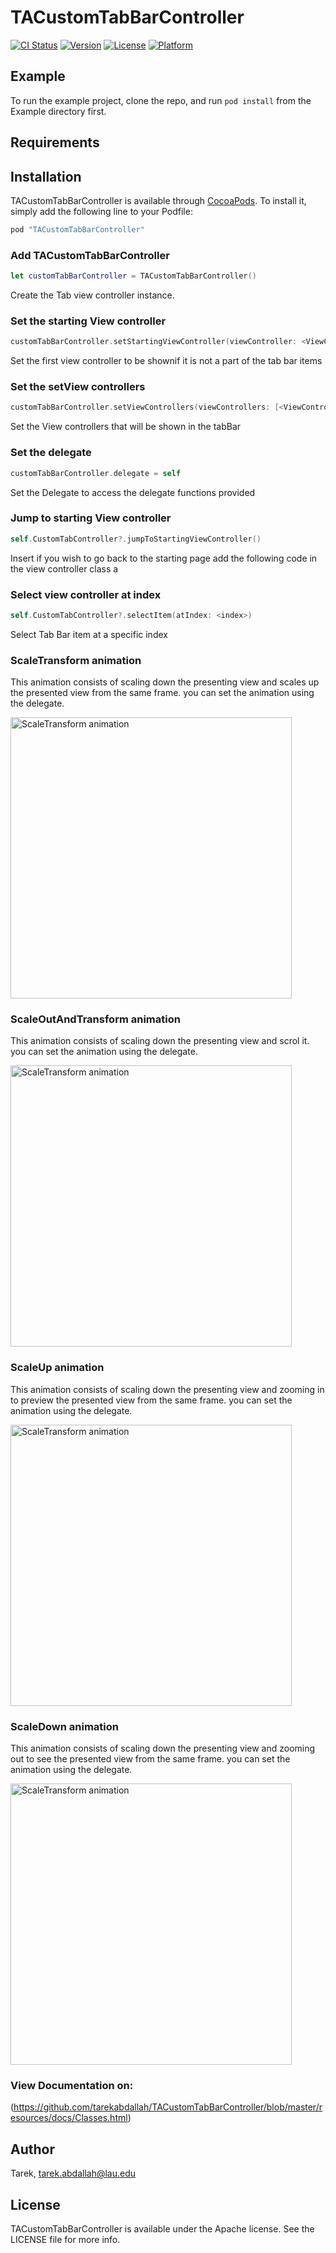 # TACustomTabBarController

[![CI Status](http://img.shields.io/travis/Tarek/TACustomTabBarController.svg?style=flat)](https://travis-ci.org/Tarek/TACustomTabBarController)
[![Version](https://img.shields.io/cocoapods/v/TACustomTabBarController.svg?style=flat)](http://cocoapods.org/pods/TACustomTabBarController)
[![License](https://img.shields.io/cocoapods/l/TACustomTabBarController.svg?style=flat)](http://cocoapods.org/pods/TACustomTabBarController)
[![Platform](https://img.shields.io/cocoapods/p/TACustomTabBarController.svg?style=flat)](http://cocoapods.org/pods/TACustomTabBarController)

## Example

To run the example project, clone the repo, and run `pod install` from the Example directory first.

## Requirements

## Installation

TACustomTabBarController is available through [CocoaPods](http://cocoapods.org). To install
it, simply add the following line to your Podfile:

```swift
pod "TACustomTabBarController"
```
### Add TACustomTabBarController
```swift
let customTabBarController = TACustomTabBarController() 
```
Create the Tab view controller instance.

### Set the starting View controller
```swift
customTabBarController.setStartingViewController(viewController: <ViewController>)
```
Set the first view controller to be shownif it is not a part of the tab bar items

### Set the setView controllers
```swift
customTabBarController.setViewControllers(viewControllers: [<ViewController>,<ViewController>])
```
Set the View controllers that will be shown in the tabBar
### Set the delegate
```swift
customTabBarController.delegate = self

```
Set the Delegate to access the delegate functions provided

### Jump to starting View controller
```swift
self.CustomTabController?.jumpToStartingViewController()
```
Insert if you wish to go back to the starting page add the following code in the view controller class a

### Select view controller at index
```swift
self.CustomTabController?.selectItem(atIndex: <index>)
```
Select Tab Bar item at a specific index

### ScaleTransform animation
This animation consists of scaling down the presenting view and scales up the presented view from the same frame.
you can set the animation using the delegate.

<img src ='https://github.com/tarekabdallah/TACustomTabBarController/blob/master/resources/ScaleTransform.gif'
alt="ScaleTransform animation" width='450'>

### ScaleOutAndTransform animation
This animation consists of scaling down the presenting view and scrol it.
you can set the animation using the delegate.

<img src ='https://github.com/tarekabdallah/TACustomTabBarController/blob/master/resources/scaleOutAndScroll.gif'
alt="ScaleTransform animation" width='450'>

### ScaleUp animation
This animation consists of scaling down the presenting view and zooming in to preview the presented view from the same frame.
you can set the animation using the delegate.

<img src ='https://github.com/tarekabdallah/TACustomTabBarController/blob/master/resources/scaleUp.gif'
alt="ScaleTransform animation" width='450'>

### ScaleDown animation
This animation consists of scaling down the presenting view and zooming out to see the presented view from the same frame.
you can set the animation using the delegate.

<img src ='https://github.com/tarekabdallah/TACustomTabBarController/blob/master/resources/scaleDown.gif'
alt="ScaleTransform animation" width='450'>

### View Documentation on:
(https://github.com/tarekabdallah/TACustomTabBarController/blob/master/resources/docs/Classes.html)

## Author

Tarek, tarek.abdallah@lau.edu

## License

TACustomTabBarController is available under the Apache license. See the LICENSE file for more info.
